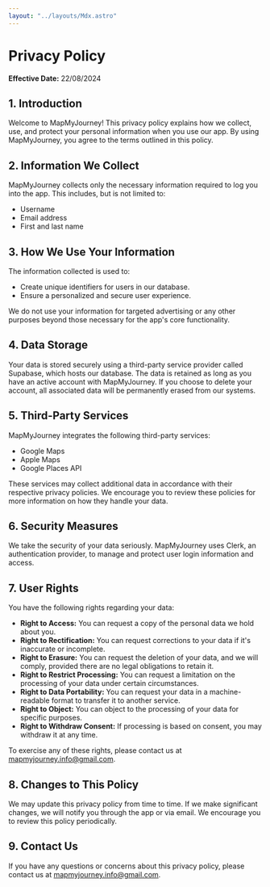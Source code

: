 ```yaml
---
layout: "../layouts/Mdx.astro"
---
```


# Privacy Policy

**Effective Date:** 22/08/2024

## 1. Introduction

Welcome to MapMyJourney! This privacy policy explains how we collect, use, and protect your personal information when you use our app. By using MapMyJourney, you agree to the terms outlined in this policy.

## 2. Information We Collect

MapMyJourney collects only the necessary information required to log you into the app. This includes, but is not limited to:

- Username
- Email address
- First and last name

## 3. How We Use Your Information

The information collected is used to:

- Create unique identifiers for users in our database.
- Ensure a personalized and secure user experience.

We do not use your information for targeted advertising or any other purposes beyond those necessary for the app's core functionality.

## 4. Data Storage

Your data is stored securely using a third-party service provider called Supabase, which hosts our database. The data is retained as long as you have an active account with MapMyJourney. If you choose to delete your account, all associated data will be permanently erased from our systems.

## 5. Third-Party Services

MapMyJourney integrates the following third-party services:

- Google Maps
- Apple Maps
- Google Places API

These services may collect additional data in accordance with their respective privacy policies. We encourage you to review these policies for more information on how they handle your data.

## 6. Security Measures

We take the security of your data seriously. MapMyJourney uses Clerk, an authentication provider, to manage and protect user login information and access.

## 7. User Rights

You have the following rights regarding your data:

- **Right to Access:** You can request a copy of the personal data we hold about you.
- **Right to Rectification:** You can request corrections to your data if it's inaccurate or incomplete.
- **Right to Erasure:** You can request the deletion of your data, and we will comply, provided there are no legal obligations to retain it.
- **Right to Restrict Processing:** You can request a limitation on the processing of your data under certain circumstances.
- **Right to Data Portability:** You can request your data in a machine-readable format to transfer it to another service.
- **Right to Object:** You can object to the processing of your data for specific purposes.
- **Right to Withdraw Consent:** If processing is based on consent, you may withdraw it at any time.

To exercise any of these rights, please contact us at mapmyjourney.info@gmail.com.

## 8. Changes to This Policy

We may update this privacy policy from time to time. If we make significant changes, we will notify you through the app or via email. We encourage you to review this policy periodically.

## 9. Contact Us

If you have any questions or concerns about this privacy policy, please contact us at mapmyjourney.info@gmail.com.
